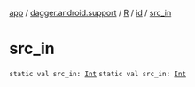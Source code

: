 [app](../../../index.md) / [dagger.android.support](../../index.md) / [R](../index.md) / [id](index.md) / [src_in](./src_in.md)

# src_in

`static val src_in: `[`Int`](https://kotlinlang.org/api/latest/jvm/stdlib/kotlin/-int/index.html)
`static val src_in: `[`Int`](https://kotlinlang.org/api/latest/jvm/stdlib/kotlin/-int/index.html)